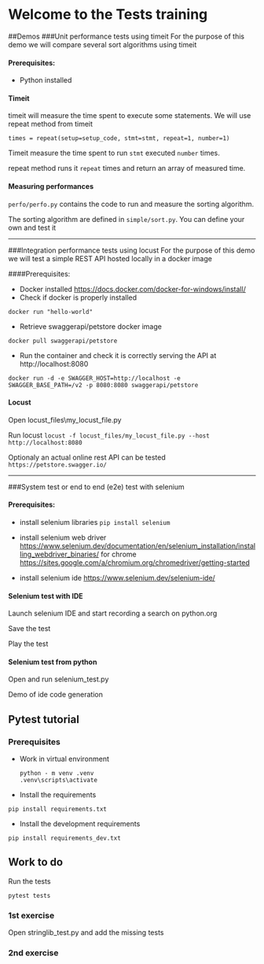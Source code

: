 # Welcome to the Tests training
##Demos
###Unit performance tests using timeit
For the purpose of this demo we will compare several sort algorithms using timeit
#### Prerequisites:
* Python installed
#### Timeit
timeit will measure the time spent to execute some statements.
We will use repeat method from timeit
```
times = repeat(setup=setup_code, stmt=stmt, repeat=1, number=1)
```
Timeit measure the time spent to run `stmt` executed `number` times.

repeat method runs it `repeat` times and return an array of measured time.

#### Measuring performances
`perfo/perfo.py` contains the code to run and measure the sorting algorithm.

The sorting algorithm are defined in `simple/sort.py`. You can define your own and test it
***
###Integration performance tests using locust
For the purpose of this demo we will test a simple REST API hosted locally in a docker image

####Prerequisites:
* Docker installed https://docs.docker.com/docker-for-windows/install/
* Check if docker is properly installed
```
docker run "hello-world"
```
* Retrieve swaggerapi/petstore docker image
```
docker pull swaggerapi/petstore
```
* Run the container and check it is correctly serving the API at http://localhost:8080
```
docker run -d -e SWAGGER_HOST=http://localhost -e SWAGGER_BASE_PATH=/v2 -p 8080:8080 swaggerapi/petstore
```

#### Locust
Open locust_files\my_locust_file.py

Run locust
```locust -f locust_files/my_locust_file.py --host http://localhost:8080```

Optionaly an actual online rest API can be tested `https://petstore.swagger.io/`
***
###System test or end to end (e2e) test with selenium
#### Prerequisites:
* install selenium libraries
  `pip install selenium`
* install selenium web driver https://www.selenium.dev/documentation/en/selenium_installation/installing_webdriver_binaries/
for chrome https://sites.google.com/a/chromium.org/chromedriver/getting-started

* install selenium ide https://www.selenium.dev/selenium-ide/

#### Selenium test with IDE
Launch selenium IDE and start recording a search on python.org

Save the test

Play the test
#### Selenium test from python
Open and run selenium_test.py

Demo of ide code generation

## Pytest tutorial
### Prerequisites

* Work in virtual environment
  ```
  python - m venv .venv
  .venv\scripts\activate
  ```
* Install the requirements

`pip install requirements.txt`

* Install the development requirements

`pip install requirements_dev.txt`

## Work to do
Run the tests

`pytest tests`

### 1st exercise
Open stringlib_test.py and add the missing tests

### 2nd exercise
